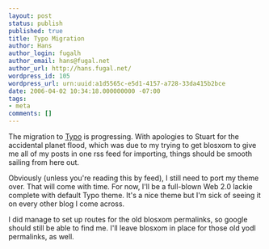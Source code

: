 ```yaml
---
layout: post
status: publish
published: true
title: Typo Migration
author: Hans
author_login: fugalh
author_email: hans@fugal.net
author_url: http://hans.fugal.net/
wordpress_id: 105
wordpress_url: urn:uuid:a1d5565c-e5d1-4157-a728-33da415b2bce
date: 2006-04-02 10:34:18.000000000 -07:00
tags:
- meta
comments: []
---
```

<p>The migration to <a href="http://typosphere.org">Typo</a> is progressing. With apologies to Stuart for the accidental planet flood, which was due to my trying to get blosxom to give me all of my posts in one rss feed for importing, things should be smooth sailing from here out.</p>

<p>Obviously (unless you're reading this by feed), I still need to port my theme over. That will come with time. For now, I'll be a full-blown Web 2.0 lackie complete with default Typo theme. It's a nice theme but I'm sick of seeing it on every other blog I come across.</p>

<p>I did manage to set up routes for the old blosxom permalinks, so google should still be able to find me. I'll leave blosxom in place for those old yodl permalinks, as well.</p>
